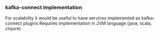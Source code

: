 ### kafka-connect implementation

For scalability it would be useful to have services implemented as kafka-connect plugins
Requires implementation in JVM language (java, scala, clojure)

